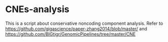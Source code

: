 # CNEs-analysis
This is a script about conservative noncoding component analysis.
Refer to https://github.com/gigascience/paper-zhang2014/blob/master/ and https://github.com/BIGtigr/GenomicPipelines/tree/master/CNE
